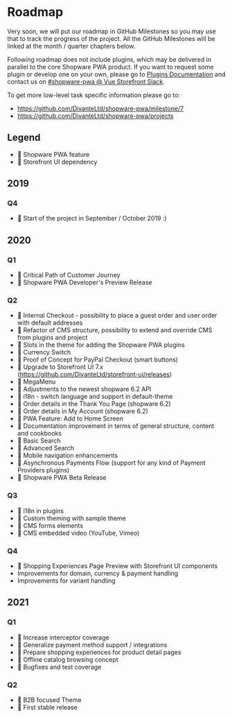 # Roadmap

Very soon, we will put our roadmap in GitHub Milestones so you may use that to track the progress of the project. All the GitHub Milestones will be linked at the month / quarter chapters below.

Following roadmap does not include plugins, which may be delivered in parallel to the core Shopware PWA product. If you want to request some plugin or develop one on your own, please go to [Plugins Documentation](/landing/concepts/plugins) and contact us on [#shopware-pwa @ Vue Storefront Slack](http://slack.vuestorefront.io/).

To get more low-level task specific information please go to: 
* https://github.com/DivanteLtd/shopware-pwa/milestone/7
* https://github.com/DivanteLtd/shopware-pwa/projects

## Legend

* :blue_heart: Shopware PWA feature
* :green_heart: Storefront UI dependency

## 2019

### Q4

* :blue_heart: Start of the project in September / October 2019 :)

## 2020

### Q1

* :blue_heart: Critical Path of Customer Journey
* :blue_heart: Shopware PWA Developer's Preview Release

### Q2 

* :blue_heart: Internal Checkout - possibility to place a guest order and user order with default addresses
* :blue_heart: Refactor of CMS structure, possibility to extend and override CMS from plugins and project
* :blue_heart: Slots in the theme for adding the Shopware PWA plugins
* :blue_heart: Currency Switch
* :blue_heart: Proof of Concept for PayPal Checkout (smart buttons)
* :green_heart: Upgrade to Storefront UI 7.x (https://github.com/DivanteLtd/storefront-ui/releases)
* :green_heart: MegaMenu
* :blue_heart: Adjustments to the newest shopware 6.2 API
* :blue_heart: i18n - switch language and support in default-theme
* :blue_heart: Order details in the Thank You Page (shopware 6.2)
* :blue_heart: Order details in My Account (shopware 6.2)
* :blue_heart: PWA Feature: Add to Home Screen
* :blue_heart: Documentation improvement in terms of general structure, content and cookbooks
* :blue_heart: Basic Search
* :blue_heart: Advanced Search
* :blue_heart: Mobile navigation enhancements
* :blue_heart: Asynchronous Payments Flow (support for any kind of Payment Providers plugins)
* :blue_heart: Shopware PWA Beta Release 

### Q3

* :blue_heart: i18n in plugins
* :blue_heart: Custom theming with sample theme
* :blue_heart: CMS forms elements
* :green_heart: CMS embedded video (YouTube, Vimeo)

### Q4

* :blue_heart: Shopping Experiences Page Preview with Storefront UI components
* Improvements for domain, currency & payment handling
* Improvements for variant handling

## 2021

### Q1

* :blue_heart: Increase interceptor coverage
* :blue_heart: Generalize payment method support / integrations
* :blue_heart: Prepare shopping experiences for product detail pages
* :blue_heart: Offline catalog browsing concept
* :blue_heart: Bugfixes and test coverage

### Q2

* :blue_heart: B2B focused Theme
* :blue_heart: First stable release